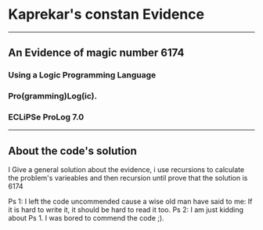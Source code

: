 # Kaprekar's constan Evidence
<hr/>


## An Evidence of magic number 6174
### Using a Logic Programming Language

### Pro(gramming)Log(ic).

### ECLiPSe ProLog 7.0

<hr/>


## About the code's solution
I Give a general solution about the evidence, i use recursions to calculate the problem's varieables and then recursion until prove that the solution is 6174

Ps 1: I left the code uncommended cause a wise old man have said to me: If it is hard to write it, it should be hard to read it too.
Ps 2: I am just kidding about Ps 1. I was bored to commend the code ;).
